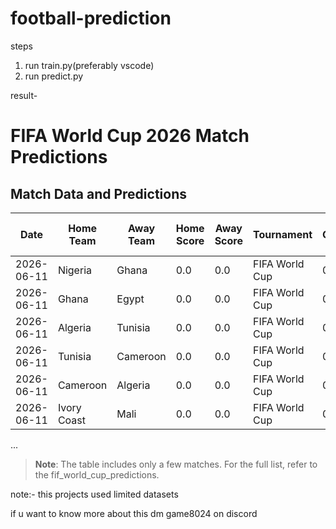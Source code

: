 
# football-prediction

steps
1. run train.py(preferably vscode)
2. run predict.py 

result-

# FIFA World Cup 2026 Match Predictions

## Match Data and Predictions

| Date       | Home Team     | Away Team      | Home Score | Away Score | Tournament      | City | Country | Neutral | Home Form | Away Form | Tournament Weight | Home SPI Offense | Away SPI Offense | Home SPI Defense | Away SPI Defense | SPI Offense Diff | Home Avg Goals | Away Avg Goals | Home Team Encoded | Away Team Encoded | Tournament Encoded | Predicted Outcome | Predicted Result |
|------------|--------------|---------------|------------|------------|----------------|------|---------|---------|-----------|-----------|------------------|----------------|----------------|----------------|----------------|----------------|----------------|----------------|------------------|------------------|------------------|------------------|------------------|
| 2026-06-11 | Nigeria      | Ghana         | 0.0        | 0.0        | FIFA World Cup | 0    | 0       | True    | 0.0       | 0.0       | 1.0              | 1.87           | 1.53           | 1.05           | 0.57           | 1.30           | 1.86           | 1.88           | 202              | 112              | 82               | Away Win          | 0                |
| 2026-06-11 | Ghana        | Egypt         | 0.0        | 0.0        | FIFA World Cup | 0    | 0       | True    | 0.0       | 0.0       | 1.0              | 1.53           | 1.49           | 0.57           | 0.91           | 0.62           | 1.88           | 2.21           | 112              | 87               | 82               | Home Win          | 1                |
| 2026-06-11 | Algeria      | Tunisia       | 0.0        | 0.0        | FIFA World Cup | 0    | 0       | True    | 0.0       | 0.0       | 1.0              | 1.94           | 1.57           | 0.76           | 0.81           | 1.13           | 1.95           | 2.02           | 4                | 298              | 82               | Away Win          | 0                |
| 2026-06-11 | Tunisia      | Cameroon      | 0.0        | 0.0        | FIFA World Cup | 0    | 0       | True    | 0.0       | 0.0       | 1.0              | 1.57           | 1.34           | 0.81           | 0.77           | 0.80           | 2.02           | 1.93           | 298              | 48               | 82               | Home Win          | 1                |
| 2026-06-11 | Cameroon     | Algeria       | 0.0        | 0.0        | FIFA World Cup | 0    | 0       | True    | 0.0       | 0.0       | 1.0              | 1.34           | 1.94           | 0.77           | 0.76           | 0.58           | 1.93           | 1.95           | 48               | 4                | 82               | Home Win          | 1                |
| 2026-06-11 | Ivory Coast  | Mali          | 0.0        | 0.0        | FIFA World Cup | 0    | 0       | True    | 0.0       | 0.0       | 1.0              | 1.63           | 1.57           | 0.91           | 0.71           | 0.92           | 2.06           | 1.81           | 143              | 174              | 82               | Home Win          | 1                |

...

> **Note**: The table includes only a few matches. For the full list, refer to the fif_world_cup_predictions.



note:- this projects used limited datasets

if u want to know more about this dm game8024 on discord
